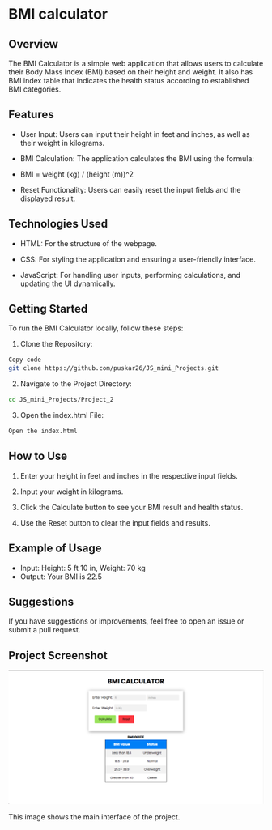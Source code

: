 # BMI calculator

## Overview

The BMI Calculator is a simple web application that allows users to calculate their Body Mass Index (BMI) based on their height and weight. It also has BMI index table that indicates the health status according to established BMI categories.

## Features

- User Input: Users can input their height in feet and inches, as well as their weight in kilograms.

- BMI Calculation: The application calculates the BMI using the formula:

- BMI = weight (kg) / (height (m))^2

- Reset Functionality: Users can easily reset the input fields and the displayed result.

## Technologies Used

- HTML: For the structure of the webpage.

- CSS: For styling the application and ensuring a user-friendly interface.

- JavaScript: For handling user inputs, performing calculations, and updating the UI dynamically.

## Getting Started

To run the BMI Calculator locally, follow these steps:

1. Clone the Repository:

```bash
Copy code
git clone https://github.com/puskar26/JS_mini_Projects.git
```

2. Navigate to the Project Directory:

```bash
cd JS_mini_Projects/Project_2
```

3. Open the index.html File:

```bash
Open the index.html
```

## How to Use

1. Enter your height in feet and inches in the respective input fields.

2. Input your weight in kilograms.
3. Click the Calculate button to see your BMI result and health status.
4. Use the Reset button to clear the input fields and results.

## Example of Usage

- Input: Height: 5 ft 10 in, Weight: 70 kg
- Output: Your BMI is 22.5

## Suggestions

If you have suggestions or improvements, feel free to open an issue or submit a pull request.

## Project Screenshot

![Screenshot of my project](Screen%20Shot%202024-10-10%20at%2010.52.47%20AM.png)

This image shows the main interface of the project.
